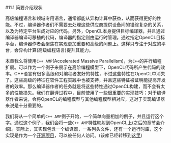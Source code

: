 #11.1 简要介绍现状

高级编程语言和领域专用语言，通常都能从异构计算中获益，从而获得更好的性能。不过，编译器作者们不需要去处理这些供应商提供设备间的错综复杂的关系，以及为特定平台生成对应的代码。另外，OpenCL本身提供目标编译器，并且通过编译器编译可移植的代码，编译器的指定则由运行时管理。通过指定OpenCL目标平台，编译器作者会聚焦在实现更加重要和高级的问题上。这样只专注于对应的平台，会异构计算(高级编程语言)提升其能力。

本章我么将使用`C++ AMP`(Accelerated Massive Parallelism)，为`C++`的并行编程扩展。可以作为一个例子来展示在高阶编程模型下，OpenCL代码所产生代码的效率。C++语言有很多高级和对编程者友好的特性，不过这些特性在OpenCL中消失了。这些高级的特征在软件工程实践中也被支持，并且这些特征被证明能提高开发者的效率。那么编译器作者的任务就是将这些特性通过OpenCL构建，而不会有太多的性能损失。我们在翻译过程中，目前使用了一些很重要的实现技巧；对于编译器作者来说，会将OpenCL的编程模型与其他编程模型相对应，这对于实现编译器来说是十分重要的。

我们将从一个简单的`C++ AMP`例子开始，一个简单向量相加的例子，并且运行这个字。通过这个例子，我们会将一些`C++ AMP`特性映射到OpenCL上(之后的章节会介绍)。实际上，其实现包含一个编译器，一系列头文件，还有一个运行时库，这个实现是作为一个[开源项目](https://bitbucket.org/multicoreware/cppamp-driver-ng/)，可以被任何人访问。(该库已经转移到[这里](https://bitbucket.org/multicoreware/hcc/overview))